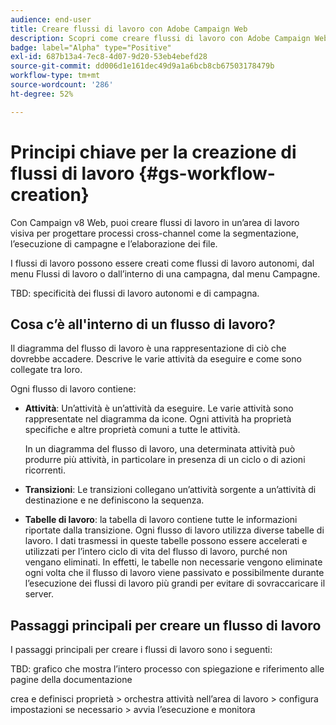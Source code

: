```yaml
---
audience: end-user
title: Creare flussi di lavoro con Adobe Campaign Web
description: Scopri come creare flussi di lavoro con Adobe Campaign Web
badge: label="Alpha" type="Positive"
exl-id: 687b13a4-7ec8-4d07-9d20-53eb4ebefd28
source-git-commit: dd006d1e161dec49d9a1a6bcb8cb67503178479b
workflow-type: tm+mt
source-wordcount: '286'
ht-degree: 52%

---
```



# Principi chiave per la creazione di flussi di lavoro {#gs-workflow-creation}

Con Campaign v8 Web, puoi creare flussi di lavoro in un’area di lavoro visiva per progettare processi cross-channel come la segmentazione, l’esecuzione di campagne e l’elaborazione dei file.

I flussi di lavoro possono essere creati come flussi di lavoro autonomi, dal menu Flussi di lavoro o dall’interno di una campagna, dal menu Campagne.

TBD: specificità dei flussi di lavoro autonomi e di campagna.

## Cosa c’è all&#39;interno di un flusso di lavoro?

Il diagramma del flusso di lavoro è una rappresentazione di ciò che dovrebbe accadere. Descrive le varie attività da eseguire e come sono collegate tra loro.

Ogni flusso di lavoro contiene:

* **Attività**: Un’attività è un’attività da eseguire. Le varie attività sono rappresentate nel diagramma da icone. Ogni attività ha proprietà specifiche e altre proprietà comuni a tutte le attività.

   In un diagramma del flusso di lavoro, una determinata attività può produrre più attività, in particolare in presenza di un ciclo o di azioni ricorrenti.

* **Transizioni**: Le transizioni collegano un’attività sorgente a un’attività di destinazione e ne definiscono la sequenza.

* **Tabelle di lavoro**: la tabella di lavoro contiene tutte le informazioni riportate dalla transizione. Ogni flusso di lavoro utilizza diverse tabelle di lavoro. I dati trasmessi in queste tabelle possono essere accelerati e utilizzati per l’intero ciclo di vita del flusso di lavoro, purché non vengano eliminati. In effetti, le tabelle non necessarie vengono eliminate ogni volta che il flusso di lavoro viene passivato e possibilmente durante l’esecuzione dei flussi di lavoro più grandi per evitare di sovraccaricare il server.

## Passaggi principali per creare un flusso di lavoro

I passaggi principali per creare i flussi di lavoro sono i seguenti:

TBD: grafico che mostra l’intero processo con spiegazione e riferimento alle pagine della documentazione

crea e definisci proprietà > orchestra attività nell’area di lavoro > configura impostazioni se necessario > avvia l’esecuzione e monitora